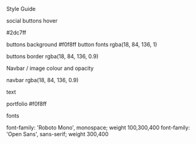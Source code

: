 Style Guide

social buttons hover

#2dc7ff

buttons background
#f0f8ff
button fonts
rgba(18, 84, 136, 1)

buttons border
rgba(18, 84, 136, 0.9)

Navbar / image colour and opacity

navbar
rgba(18, 84, 136, 0.9)

text

portfolio
#f0f8ff

fonts

font-family: 'Roboto Mono', monospace;
weight 100,300,400
font-family: 'Open Sans', sans-serif;
weight 300,400
